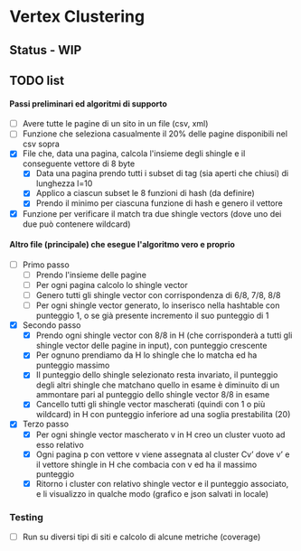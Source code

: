 # Vertex Clustering

## Status - WIP

## TODO list
#### Passi preliminari ed algoritmi di supporto
- [ ] Avere tutte le pagine di un sito in un file (csv, xml)
- [ ] Funzione che seleziona casualmente il 20% delle pagine disponibili nel csv sopra
- [X] File che, data una pagina, calcola l'insieme degli shingle e il conseguente vettore di 8 byte
	- [X] Data una pagina prendo tutti i subset di tag (sia aperti che chiusi) di lunghezza l=10
	- [X] Applico a ciascun subset le 8 funzioni di hash (da definire)
	- [X] Prendo il minimo per ciascuna funzione di hash e genero il vettore
- [X] Funzione per verificare il match tra due shingle vectors (dove uno dei due può contenere wildcard)
	
#### Altro file (principale) che esegue l'algoritmo vero e proprio
- [ ] Primo passo
	- [ ] Prendo l'insieme delle pagine
	- [ ] Per ogni pagina calcolo lo shingle vector 
	- [ ] Genero tutti gli shingle vector con corrispondenza di 6/8, 7/8, 8/8 
	- [ ] Per ogni shingle vector generato, lo inserisco nella hashtable con punteggio 1, o se già presente incremento il suo punteggio di 1
- [x] Secondo passo
	- [x] Prendo ogni shingle vector con 8/8 in H (che corrisponderà a tutti gli shingle vector delle pagine in input), con punteggio crescente
	- [x] Per ognuno prendiamo da H lo shingle che lo matcha ed ha punteggio massimo
	- [x] Il punteggio dello shingle selezionato resta invariato, il punteggio degli altri shingle che matchano quello in esame è diminuito di un ammontare pari al punteggio dello shingle vector 8/8 in esame 
	- [x] Cancello tutti gli shingle vector mascherati (quindi con 1 o più wildcard) in H con punteggio inferiore ad una soglia prestabilita (20)
- [x] Terzo passo
	- [x] Per ogni shingle vector mascherato v in H creo un cluster vuoto ad esso relativo
	- [x] Ogni pagina p con vettore v viene assegnata al cluster Cv’ dove v’ e il vettore shingle in H che combacia con v ed ha il massimo punteggio
	- [x] Ritorno i cluster con relativo shingle vector e il punteggio associato, e li visualizzo in qualche modo (grafico e json salvati in locale)
	
### Testing 
- [ ] Run su diversi tipi di siti e calcolo di alcune metriche (coverage)
	
	
